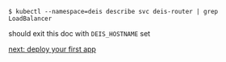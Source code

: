     $ kubectl --namespace=deis describe svc deis-router | grep LoadBalancer

should exit this doc with `DEIS_HOSTNAME` set

[next: deploy your first app](../../deploy-an-app.md)
